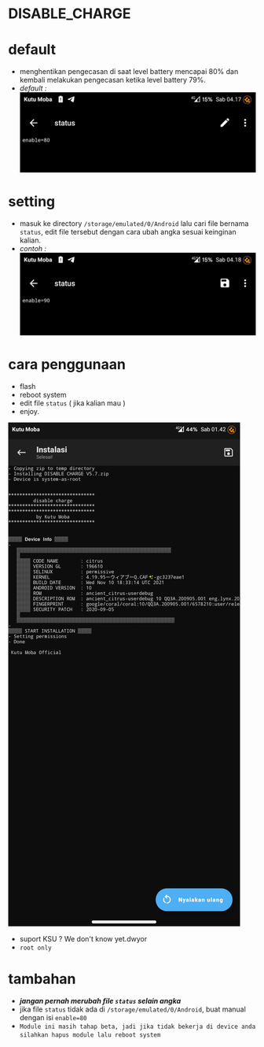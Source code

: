 # DISABLE_CHARGE

# default
- menghentikan pengecasan di saat level battery mencapai 80% dan kembali melakukan pengecasan ketika level battery 79%.
- *default :*
  ![alt text](https://github.com/KutuMobaa/DISABLE_CHARGE/blob/main/Screenshot_20240210-041738146.jpg?raw=true)
# setting
- masuk ke directory `/storage/emulated/0/Android` lalu cari file bernama `status`, edit file tersebut dengan cara ubah angka sesuai keinginan kalian.
- *contoh :*
![alt text](https://github.com/KutuMobaa/DISABLE_CHARGE/blob/main/Screenshot_20240210-041817242.jpg?raw=true)

# cara penggunaan
- flash
- reboot system
- edit file `status` ( jika kalian mau )
- enjoy.


![alt text](https://github.com/KutuMobaa/DISABLE_CHARGE/blob/main/Screenshot_20240210-014203823.jpg?raw=true)


- suport KSU ? We don't know yet.dwyor
- `root only`




# tambahan
- ***jangan pernah merubah file `status` selain angka***
- jika file `status` tidak ada di `/storage/emulated/0/Android`, buat manual dengan isi `enable=80`
- `Module ini masih tahap beta, jadi jika tidak bekerja di device anda silahkan hapus module lalu reboot system`
